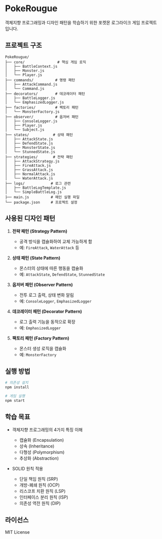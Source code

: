 # PokeRougue

객체지향 프로그래밍과 디자인 패턴을 학습하기 위한 포켓몬 로그라이크 게임 프로젝트입니다.

## 프로젝트 구조

```
PokeRougue/
├── core/               # 핵심 게임 로직
│   ├── BattleContext.js
│   ├── Monster.js
│   └── Player.js
├── commands/          # 명령 패턴
│   ├── AttackCommand.js
│   └── Command.js
├── decorators/        # 데코레이터 패턴
│   ├── BattleLogger.js
│   └── EmphasizedLogger.js
├── factories/         # 팩토리 패턴
│   └── MonsterFactory.js
├── observer/          # 옵저버 패턴
│   ├── ConsoleLogger.js
│   ├── Player.js
│   └── Subject.js
├── states/           # 상태 패턴
│   ├── AttackState.js
│   ├── DefendState.js
│   ├── MonsterState.js
│   └── StunnedState.js
├── strategies/       # 전략 패턴
│   ├── AttackStrategy.js
│   ├── FireAttack.js
│   ├── GrassAttack.js
│   ├── NormalAttack.js
│   └── WaterAttack.js
├── logs/            # 로그 관련
│   ├── BattleLogTemplate.js
│   └── SimpleBattleLog.js
├── main.js          # 메인 실행 파일
└── package.json     # 프로젝트 설정
```

## 사용된 디자인 패턴

1. **전략 패턴 (Strategy Pattern)**

   - 공격 방식을 캡슐화하여 교체 가능하게 함
   - 예: `FireAttack`, `WaterAttack` 등

2. **상태 패턴 (State Pattern)**

   - 몬스터의 상태에 따른 행동을 캡슐화
   - 예: `AttackState`, `DefendState`, `StunnedState`

3. **옵저버 패턴 (Observer Pattern)**

   - 전투 로그 출력, 상태 변화 알림
   - 예: `ConsoleLogger`, `EmphasizedLogger`

4. **데코레이터 패턴 (Decorator Pattern)**

   - 로그 출력 기능을 동적으로 확장
   - 예: `EmphasizedLogger`

5. **팩토리 패턴 (Factory Pattern)**
   - 몬스터 생성 로직을 캡슐화
   - 예: `MonsterFactory`

## 실행 방법

```bash
# 의존성 설치
npm install

# 게임 실행
npm start
```

## 학습 목표

- 객체지향 프로그래밍의 4가지 특징 이해

  - 캡슐화 (Encapsulation)
  - 상속 (Inheritance)
  - 다형성 (Polymorphism)
  - 추상화 (Abstraction)

- SOLID 원칙 적용
  - 단일 책임 원칙 (SRP)
  - 개방-폐쇄 원칙 (OCP)
  - 리스코프 치환 원칙 (LSP)
  - 인터페이스 분리 원칙 (ISP)
  - 의존성 역전 원칙 (DIP)

## 라이선스

MIT License
